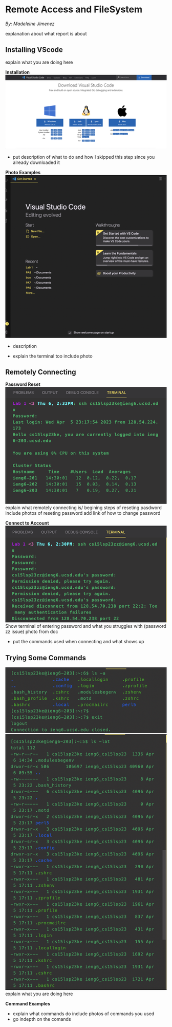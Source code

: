 # Remote Access and FileSystem
*By: Madeleine Jimenez*

explanation about what report is about 


## Installing VScode

explain what you are doing here

**Installation**
![Image](VScode_installer.png)
* put description of what to do and how I skipped this step since you already downloaded it 

**Photo Examples**
![Image](VScode.png)
* description


* explain the terminal too
include photo



## Remotely Connecting

**Password Reset**
![Image](Remote_Connect_Correct.png)
explain what remotely connecting is/ begining steps of reseting pasdword 
include photos of reseting password add link of how to change password

**Connect to Account**
![Image](Remote_Connect_Incorrect.png)
Show terminal of entering password and what you struggles with (password zz issue)
photo from doc 

* put the commands used when connecting and what shows up



## Trying Some Commands

![Image](Commands_a.png)
![Image](Commands_ls.png)
explain what you are doing here

**Command Examples**
* explain what commands do
include photos of commands you used 
* go indepth on the comands 




